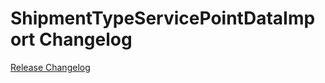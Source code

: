 # ShipmentTypeServicePointDataImport Changelog

[Release Changelog](https://github.com/spryker/shipment-type-service-point-data-import/releases)
